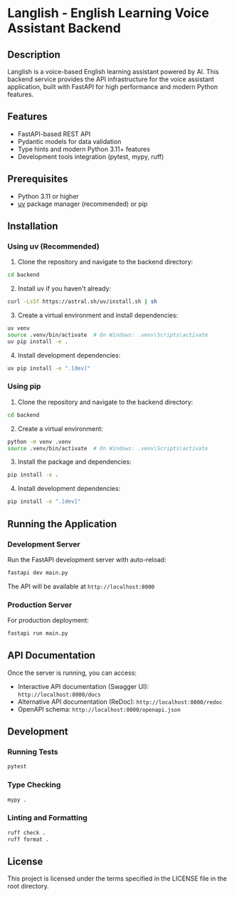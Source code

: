 # Langlish - English Learning Voice Assistant Backend

## Description

Langlish is a voice-based English learning assistant powered by AI. This backend service provides the API infrastructure for the voice assistant application, built with FastAPI for high performance and modern Python features.

## Features

- FastAPI-based REST API
- Pydantic models for data validation
- Type hints and modern Python 3.11+ features
- Development tools integration (pytest, mypy, ruff)

## Prerequisites

- Python 3.11 or higher
- [uv](https://github.com/astral-sh/uv) package manager (recommended) or pip

## Installation

### Using uv (Recommended)

1. Clone the repository and navigate to the backend directory:

```bash
cd backend
```

2. Install uv if you haven't already:

```bash
curl -LsSf https://astral.sh/uv/install.sh | sh
```

3. Create a virtual environment and install dependencies:

```bash
uv venv
source .venv/bin/activate  # On Windows: .venv\Scripts\activate
uv pip install -e .
```

4. Install development dependencies:

```bash
uv pip install -e ".[dev]"
```

### Using pip

1. Clone the repository and navigate to the backend directory:

```bash
cd backend
```

2. Create a virtual environment:

```bash
python -m venv .venv
source .venv/bin/activate  # On Windows: .venv\Scripts\activate
```

3. Install the package and dependencies:

```bash
pip install -e .
```

4. Install development dependencies:

```bash
pip install -e ".[dev]"
```

## Running the Application

### Development Server

Run the FastAPI development server with auto-reload:

```bash
fastapi dev main.py
```

The API will be available at `http://localhost:8000`

### Production Server

For production deployment:

```bash
fastapi run main.py
```

## API Documentation

Once the server is running, you can access:

- Interactive API documentation (Swagger UI): `http://localhost:8000/docs`
- Alternative API documentation (ReDoc): `http://localhost:8000/redoc`
- OpenAPI schema: `http://localhost:8000/openapi.json`

## Development

### Running Tests

```bash
pytest
```

### Type Checking

```bash
mypy .
```

### Linting and Formatting

```bash
ruff check .
ruff format .
```


## License

This project is licensed under the terms specified in the LICENSE file in the root directory.
